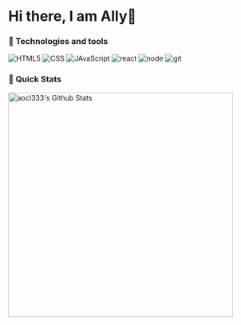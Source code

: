 # Hi there, I am Ally👋

### 📖 Technologies and tools

![HTML5](https://img.shields.io/badge/html-E34F26?style=for-the-badge&logo=html5&logoColor=white)
![CSS](https://img.shields.io/badge/css-1572B6?style=for-the-badge&logo=css3&logoColor=white)
![JAvaScript](https://img.shields.io/badge/javascript-F7DF1E?style=for-the-badge&logo=javascript&logoColor=black)
![react](https://img.shields.io/badge/react-61DAFB?style=for-the-badge&logo=react&logoColor=black)
![node](https://img.shields.io/badge/node-43853d?style=for-the-badge&logo=node.js&logoColor=white)
![git](https://img.shields.io/badge/github-181717?style=for-the-badge&logo=github&logoColor=white)

### 🚀 Quick Stats

<p>
<img width="450px" src="https://github-readme-stats.vercel.app/api?username=aocl333&show_icons=true&line_height=20&theme=default" alt="aocl333's Github Stats" />
</p>
